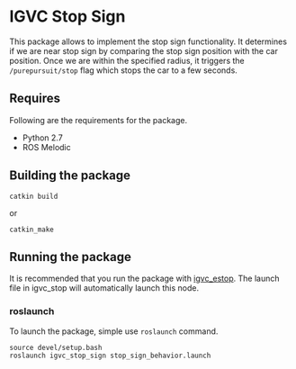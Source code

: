 # IGVC Stop Sign    
 This package allows to implement the stop sign functionality. It determines if we are near stop sign by comparing the stop sign position with the car position. Once we are within the specified radius, it triggers the `/purepursuit/stop` flag which stops the car to a few seconds. 
  
## Requires  
Following are the requirements for the package.  
- Python 2.7  
- ROS Melodic  
  
## Building the package     
```commandline  
catkin build
```  
or 
```commandline  
catkin_make
```  
  
## Running the package  
It is recommended that you run the package with [igvc_estop](https://github.com/msuleman67h/igvc_estop). The launch file in igvc_stop will automatically launch this node. 

### roslaunch 
To launch the package, simple use `roslaunch` command.  
```commandline  
source devel/setup.bash  
roslaunch igvc_stop_sign stop_sign_behavior.launch   
```  